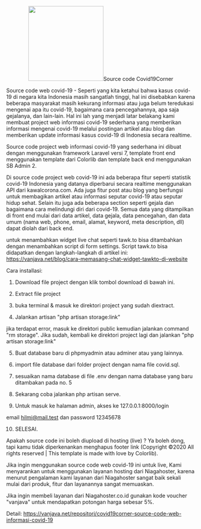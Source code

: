 <p align="center"><img src="https://vanjava.net/storage/images/general/7FFTTBxqlPwvdCinHb81uzM517ixJ4X5tcGZ3IKH.png" width="200" hight="200></p>

## Source code Covid19Corner

Source code web covid-19 - Seperti yang kita ketahui bahwa kasus covid-19 di negara kita Indonesia masih sangatlah tinggi, hal ini disebabkan karena beberapa masyarakat masih kekurang informasi atau juga belum teredukasi mengenai apa itu covid-19, bagaimana cara pencegahannya, apa saja gejalanya, dan lain-lain. Hal ini lah yang menjadi latar belakang kami membuat project web informasi covid-19 sederhana yang memberikan informasi mengenai covid-19 melalui postingan artikel atau blog dan memberikan update informasi kasus covid-19 di Indonesia secara realtime.

Source code project web informasi covid-19 yang sederhana ini dibuat dengan menggunakan framework Laravel versi 7, template front end menggunakan template dari Colorlib dan template back end menggunakan SB Admin 2.

Di source code project web covid-19 ini ada beberapa fitur seperti statistik covid-19 Indonesia yang datanya diperbarui secara realtime menggunakan API dari kawalcorona.com. Ada juga fitur post atau blog yang berfungsi untuk membagikan artikel atau informasi seputar covid-19 atau seputar hidup sehat. Selain itu juga ada beberapa section seperti gejala dan bagaimana cara melindungi diri dari covid-19. Semua data yang ditampilkan di front end mulai dari data artikel, data gejala, data pencegahan, dan data umum (nama web, phone, email, alamat, keyword, meta description, dll) dapat diolah dari back end.

untuk menambahkan widget live chat seperti tawk.to bisa ditambahkan dengan menambahkan script di form settings. Script tawk.to bisa didapatkan dengan langkah-langkah di artikel ini: https://vanjava.net/blog/cara-memasang-chat-widget-tawkto-di-website

Cara installasi:

1. Download file project dengan klik tombol download di bawah ini.

2. Extract file project

3. buka terminal & masuk ke direktori project yang sudah diextract.

4. Jalankan artisan "php artisan storage:link"

jika terdapat error, masuk ke direktori public kemudian jalankan command "rm storage". Jika sudah, kembali ke direktori project lagi dan jalankan "php artisan storage:link"

5. Buat database baru di phpmyadmin atau adminer atau yang lainnya.

6. import file database dari folder project dengan nama file covid.sql.

7. sesuaikan nama database di file .env dengan nama database yang baru ditambakan pada no. 5

8. Sekarang coba jalankan php artisan serve.

9. Untuk masuk ke halaman admin, akses ke 127.0.0.1:8000/login

email hilmi@mail.test dan password 12345678

10. SELESAI.

Apakah source code ini boleh diupload di hosting (live) ? Ya boleh dong, tapi kamu tidak diperkenankan menghapus footer link (Copyright ©2020 All rights reserved | This template is made with  love by Colorlib).

Jika ingin menggunakan source code web covid-19 ini untuk live, Kami menyarankan untuk menggunakan layanan hosting dari Niagahoster, karena menurut pengalaman kami layanan dari Niagahoster sangat baik sekali mulai dari produk, fitur dan layanannya sangat memuaskan.

Jika ingin membeli layanan dari Niagahoster.co.id gunakan kode voucher "vanjava" untuk mendapatkan potongan harga sebesar 5%.

Detail: https://vanjava.net/repositori/covid19corner-source-code-web-informasi-covid-19
